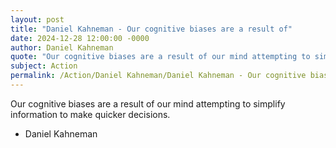 ```yaml
---
layout: post
title: "Daniel Kahneman - Our cognitive biases are a result of"
date: 2024-12-28 12:00:00 -0000
author: Daniel Kahneman
quote: "Our cognitive biases are a result of our mind attempting to simplify information to make quicker decisions."
subject: Action
permalink: /Action/Daniel Kahneman/Daniel Kahneman - Our cognitive biases are a result of
---
```


Our cognitive biases are a result of our mind attempting to simplify information to make quicker decisions.

- Daniel Kahneman
